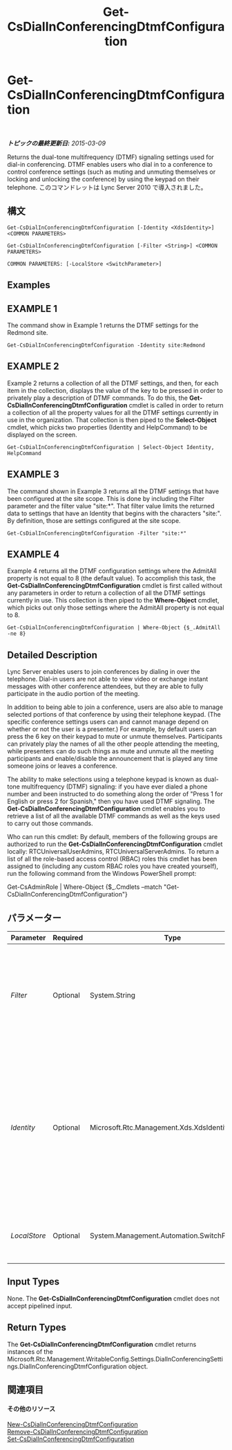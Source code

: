 ﻿---
title: Get-CsDialInConferencingDtmfConfiguration
TOCTitle: Get-CsDialInConferencingDtmfConfiguration
ms:assetid: 764741e4-c1cb-4627-8774-95cf08f6cf98
ms:mtpsurl: https://technet.microsoft.com/ja-jp/library/Gg398578(v=OCS.15)
ms:contentKeyID: 48272508
ms.date: 05/19/2016
mtps_version: v=OCS.15
ms.translationtype: HT
---

# Get-CsDialInConferencingDtmfConfiguration

 

_**トピックの最終更新日:** 2015-03-09_

Returns the dual-tone multifrequency (DTMF) signaling settings used for dial-in conferencing. DTMF enables users who dial in to a conference to control conference settings (such as muting and unmuting themselves or locking and unlocking the conference) by using the keypad on their telephone. このコマンドレットは Lync Server 2010 で導入されました。

## 構文

    Get-CsDialInConferencingDtmfConfiguration [-Identity <XdsIdentity>] <COMMON PARAMETERS>

    Get-CsDialInConferencingDtmfConfiguration [-Filter <String>] <COMMON PARAMETERS>

    COMMON PARAMETERS: [-LocalStore <SwitchParameter>]

## Examples

## EXAMPLE 1

The command show in Example 1 returns the DTMF settings for the Redmond site.

    Get-CsDialInConferencingDtmfConfiguration -Identity site:Redmond

## EXAMPLE 2

Example 2 returns a collection of all the DTMF settings, and then, for each item in the collection, displays the value of the key to be pressed in order to privately play a description of DTMF commands. To do this, the **Get-CsDialInConferencingDtmfConfiguration** cmdlet is called in order to return a collection of all the property values for all the DTMF settings currently in use in the organization. That collection is then piped to the **Select-Object** cmdlet, which picks two properties (Identity and HelpCommand) to be displayed on the screen.

    Get-CsDialInConferencingDtmfConfiguration | Select-Object Identity, HelpCommand

## EXAMPLE 3

The command shown in Example 3 returns all the DTMF settings that have been configured at the site scope. This is done by including the Filter parameter and the filter value "site:\*". That filter value limits the returned data to settings that have an Identity that begins with the characters "site:". By definition, those are settings configured at the site scope.

    Get-CsDialInConferencingDtmfConfiguration -Filter "site:*"

## EXAMPLE 4

Example 4 returns all the DTMF configuration settings where the AdmitAll property is not equal to 8 (the default value). To accomplish this task, the **Get-CsDialInConferencingDtmfConfiguration** cmdlet is first called without any parameters in order to return a collection of all the DTMF settings currently in use. This collection is then piped to the **Where-Object** cmdlet, which picks out only those settings where the AdmitAll property is not equal to 8.

    Get-CsDialInConferencingDtmfConfiguration | Where-Object {$_.AdmitAll -ne 8}

## Detailed Description

Lync Server enables users to join conferences by dialing in over the telephone. Dial-in users are not able to view video or exchange instant messages with other conference attendees, but they are able to fully participate in the audio portion of the meeting.

In addition to being able to join a conference, users are also able to manage selected portions of that conference by using their telephone keypad. (The specific conference settings users can and cannot manage depend on whether or not the user is a presenter.) For example, by default users can press the 6 key on their keypad to mute or unmute themselves. Participants can privately play the names of all the other people attending the meeting, while presenters can do such things as mute and unmute all the meeting participants and enable/disable the announcement that is played any time someone joins or leaves a conference.

The ability to make selections using a telephone keypad is known as dual-tone multifrequency (DTMF) signaling: if you have ever dialed a phone number and been instructed to do something along the order of "Press 1 for English or press 2 for Spanish," then you have used DTMF signaling. The **Get-CsDialInConferencingDtmfConfiguration** cmdlet enables you to retrieve a list of all the available DTMF commands as well as the keys used to carry out those commands.

Who can run this cmdlet: By default, members of the following groups are authorized to run the **Get-CsDialInConferencingDtmfConfiguration** cmdlet locally: RTCUniversalUserAdmins, RTCUniversalServerAdmins. To return a list of all the role-based access control (RBAC) roles this cmdlet has been assigned to (including any custom RBAC roles you have created yourself), run the following command from the Windows PowerShell prompt:

Get-CsAdminRole | Where-Object {$\_.Cmdlets –match "Get-CsDialInConferencingDtmfConfiguration"}

## パラメーター


<table>
<colgroup>
<col style="width: 25%" />
<col style="width: 25%" />
<col style="width: 25%" />
<col style="width: 25%" />
</colgroup>
<thead>
<tr class="header">
<th>Parameter</th>
<th>Required</th>
<th>Type</th>
<th>Description</th>
</tr>
</thead>
<tbody>
<tr class="odd">
<td><p><em>Filter</em></p></td>
<td><p>Optional</p></td>
<td><p>System.String</p></td>
<td><p>Enables you to use wildcard characters in order to return a collection (or collections) of DTMF configuration settings. To return a collection of all the settings configured at the site scope, use this syntax: -Filter site:*. To return a collection of all the settings that have the string value &quot;EMEA&quot; somewhere in their Identity (the only property you can filter for), use this syntax: -Filter *EMEA*.</p></td>
</tr>
<tr class="even">
<td><p><em>Identity</em></p></td>
<td><p>Optional</p></td>
<td><p>Microsoft.Rtc.Management.Xds.XdsIdentity</p></td>
<td><p>Indicates the unique identifier for the collection of DTMF settings you want to return. To refer to the global settings, use this syntax: -Identity global. To refer to a collection configured at the site scope, use syntax similar to this: -Identity site:Redmond. Note that you cannot use wildcards when specifying an Identity. If you need to use wildcards, then use the Filter parameter instead.</p>
<p>If this parameter is not specified, then the <strong>Get-CsDialInConferencingDtmfConfiguration</strong> cmdlet returns a collection of all the DTMF configuration settings in use in the organization.</p></td>
</tr>
<tr class="odd">
<td><p><em>LocalStore</em></p></td>
<td><p>Optional</p></td>
<td><p>System.Management.Automation.SwitchParameter</p></td>
<td><p>Retrieves the DTMF configuration data from the local replica of the 中央管理ストア rather than from the 中央管理ストア itself.</p></td>
</tr>
</tbody>
</table>


## Input Types

None. The **Get-CsDialInConferencingDtmfConfiguration** cmdlet does not accept pipelined input.

## Return Types

The **Get-CsDialInConferencingDtmfConfiguration** cmdlet returns instances of the Microsoft.Rtc.Management.WritableConfig.Settings.DialInConferencingSettings.DialInConferencingDtmfConfiguration object.

## 関連項目

#### その他のリソース

[New-CsDialInConferencingDtmfConfiguration](new-csdialinconferencingdtmfconfiguration.md)  
[Remove-CsDialInConferencingDtmfConfiguration](remove-csdialinconferencingdtmfconfiguration.md)  
[Set-CsDialInConferencingDtmfConfiguration](set-csdialinconferencingdtmfconfiguration.md)

